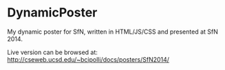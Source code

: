 DynamicPoster
=============

My dynamic poster for SfN, written in HTML/JS/CSS and presented at SfN 2014.

Live version can be browsed at:
http://cseweb.ucsd.edu/~bcipolli/docs/posters/SfN2014/
